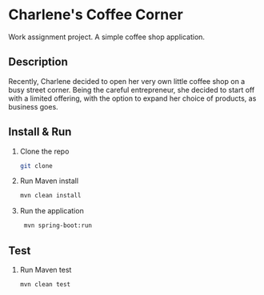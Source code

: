 # Charlene's Coffee Corner
Work assignment project. A simple coffee shop application.

## Description
Recently, Charlene decided to open her very own little coffee shop on a busy street corner.
Being the careful entrepreneur, she decided to start off with a limited offering, with the option to expand her choice of products, as
business goes.

## Install & Run
1. Clone the repo
   ```sh
   git clone
    ```
2. Run Maven install
   ```sh
   mvn clean install
   ```
3. Run the application
   ```sh
    mvn spring-boot:run
    ```
   
## Test
1. Run Maven test
   ```sh
   mvn clean test
    ```
